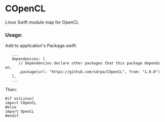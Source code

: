 # COpenCL

Linux Swift module map for OpenCL

### Usage:

Add to application's Package.swift:
```
   ...
   dependencies: [
      // Dependencies declare other packages that this package depends on.
      .package(url: "https://github.com/sdrpa/COpenCL", from: "1.0.0")
   ],
   ...
```

Then:
```
#if os(Linux)
import COpenCL
#else
import OpenCL
#endif
```
